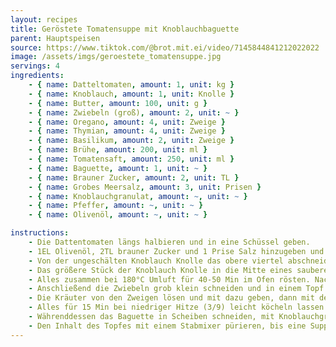 ```yaml
---
layout: recipes
title: Geröstete Tomatensuppe mit Knoblauchbaguette
parent: Hauptspeisen
source: https://www.tiktok.com/@brot.mit.ei/video/7145844841212022022
image: /assets/imgs/geroestete_tomatensuppe.jpg
servings: 4
ingredients:
    - { name: Datteltomaten, amount: 1, unit: kg }
    - { name: Knoblauch, amount: 1, unit: Knolle }
    - { name: Butter, amount: 100, unit: g }
    - { name: Zwiebeln (groß), amount: 2, unit: ~ }
    - { name: Oregano, amount: 4, unit: Zweige }
    - { name: Thymian, amount: 4, unit: Zweige }
    - { name: Basilikum, amount: 2, unit: Zweige }
    - { name: Brühe, amount: 200, unit: ml }
    - { name: Tomatensaft, amount: 250, unit: ml }
    - { name: Baguette, amount: 1, unit: ~ }
    - { name: Brauner Zucker, amount: 2, unit: TL }
    - { name: Grobes Meersalz, amount: 3, unit: Prisen }
    - { name: Knoblauchgranulat, amount: ~, unit: ~ }
    - { name: Pfeffer, amount: ~, unit: ~ }
    - { name: Olivenöl, amount: ~, unit: ~ }

instructions:
    - Die Dattentomaten längs halbieren und in eine Schüssel geben.
    - 1EL Olivenöl, 2TL brauner Zucker und 1 Prise Salz hinzugeben und vermischen.
    - Von der ungeschälten Knoblauch Knolle das obere viertel abschneiden (mit einem Sägemesser).
    - Das größere Stück der Knoblauch Knolle in die Mitte eines sauberen Backblechs stellen und oben mit Olivenöl bestreichen, die Tomaten drumherum verteilen.
    - Alles zusammen bei 180°C Umluft für 40-50 Min im Ofen rösten. Nach 35 Min alle 5 Minuten überprüfen, wie braun es geworden ist - wenige, kleine schwarze Stellen sind okay!
    - Anschließend die Zwiebeln grob klein schneiden und in einem Topf bei mittlerer Hitze (5/9) in der geschmolzenen Butter anbraten, dann die Tomaten und den ausgedrückten Knoblauch mit dazu geben.
    - Die Kräuter von den Zweigen lösen und mit dazu geben, dann mit der Gemüsebrühe und dem Tomatensaft ablöschen.
    - Alles für 15 Min bei niedriger Hitze (3/9) leicht köcheln lassen.
    - Währenddessen das Baguette in Scheiben schneiden, mit Knoblauchgranulat würzen und mit etwas Olivenöl bestreichen. Für 15 Min bei 150°C Umluft in den Ofen geben (bis die Oberseite goldbraun geworden ist).
    - Den Inhalt des Topfes mit einem Stabmixer pürieren, bis eine Suppe entstanden ist. Nach Geschmack mit (Cayenne-)Pfeffer und Salz würzen. Fertig!
---
```

